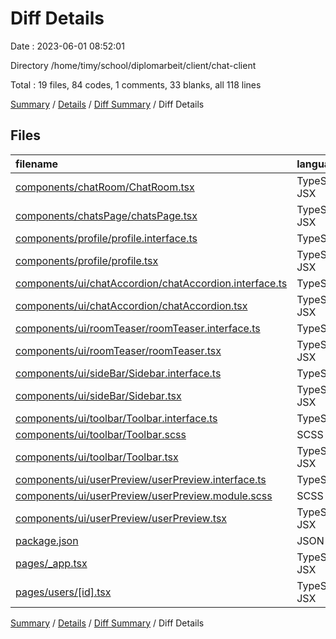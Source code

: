 # Diff Details

Date : 2023-06-01 08:52:01

Directory /home/timy/school/diplomarbeit/client/chat-client

Total : 19 files,  84 codes, 1 comments, 33 blanks, all 118 lines

[Summary](results.md) / [Details](details.md) / [Diff Summary](diff.md) / Diff Details

## Files
| filename | language | code | comment | blank | total |
| :--- | :--- | ---: | ---: | ---: | ---: |
| [components/chatRoom/ChatRoom.tsx](/components/chatRoom/ChatRoom.tsx) | TypeScript JSX | 1 | 0 | 0 | 1 |
| [components/chatsPage/chatsPage.tsx](/components/chatsPage/chatsPage.tsx) | TypeScript JSX | -3 | 0 | 0 | -3 |
| [components/profile/profile.interface.ts](/components/profile/profile.interface.ts) | TypeScript | 1 | 0 | 0 | 1 |
| [components/profile/profile.tsx](/components/profile/profile.tsx) | TypeScript JSX | -3 | 4 | 0 | 1 |
| [components/ui/chatAccordion/chatAccordion.interface.ts](/components/ui/chatAccordion/chatAccordion.interface.ts) | TypeScript | 1 | 0 | 0 | 1 |
| [components/ui/chatAccordion/chatAccordion.tsx](/components/ui/chatAccordion/chatAccordion.tsx) | TypeScript JSX | -1 | 2 | 1 | 2 |
| [components/ui/roomTeaser/roomTeaser.interface.ts](/components/ui/roomTeaser/roomTeaser.interface.ts) | TypeScript | 1 | 0 | 0 | 1 |
| [components/ui/roomTeaser/roomTeaser.tsx](/components/ui/roomTeaser/roomTeaser.tsx) | TypeScript JSX | 1 | 0 | 7 | 8 |
| [components/ui/sideBar/Sidebar.interface.ts](/components/ui/sideBar/Sidebar.interface.ts) | TypeScript | 1 | 0 | 0 | 1 |
| [components/ui/sideBar/Sidebar.tsx](/components/ui/sideBar/Sidebar.tsx) | TypeScript JSX | 13 | 0 | 3 | 16 |
| [components/ui/toolbar/Toolbar.interface.ts](/components/ui/toolbar/Toolbar.interface.ts) | TypeScript | 3 | 0 | 0 | 3 |
| [components/ui/toolbar/Toolbar.scss](/components/ui/toolbar/Toolbar.scss) | SCSS | 0 | 0 | 2 | 2 |
| [components/ui/toolbar/Toolbar.tsx](/components/ui/toolbar/Toolbar.tsx) | TypeScript JSX | 46 | 1 | 11 | 58 |
| [components/ui/userPreview/userPreview.interface.ts](/components/ui/userPreview/userPreview.interface.ts) | TypeScript | 8 | 0 | 3 | 11 |
| [components/ui/userPreview/userPreview.module.scss](/components/ui/userPreview/userPreview.module.scss) | SCSS | 26 | 0 | 5 | 31 |
| [components/ui/userPreview/userPreview.tsx](/components/ui/userPreview/userPreview.tsx) | TypeScript JSX | 19 | 0 | 4 | 23 |
| [package.json](/package.json) | JSON | 3 | 0 | 0 | 3 |
| [pages/_app.tsx](/pages/_app.tsx) | TypeScript JSX | -1 | 0 | 0 | -1 |
| [pages/users/[id].tsx](/pages/users/%5Bid%5D.tsx) | TypeScript JSX | -32 | -6 | -3 | -41 |

[Summary](results.md) / [Details](details.md) / [Diff Summary](diff.md) / Diff Details